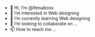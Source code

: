 - 👋 Hi, I’m @ifeisaboss
- 👀 I’m interested in Web designing
- 🌱 I’m currently learning Web designing
- 💞️ I’m looking to collaborate on ...
- 📫 How to reach me ...

<!---
ifeisaboss/ifeisaboss is a ✨ special ✨ repository because its `README.md` (this file) appears on your GitHub profile.
You can click the Preview link to take a look at your changes.
--->
